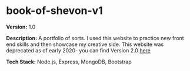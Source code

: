 # book-of-shevon-v1

**Version:** 1.0

**Description:** A portfolio of sorts. I used this website to practice new front end skills and then showcase my creative side. This website was deprecated as of early 2020- you can find Version 2.0 [here](https://github.com/theshevon/book-of-shevon-v2)

**Tech Stack:** Node.js, Express, MongoDB, Bootstrap

